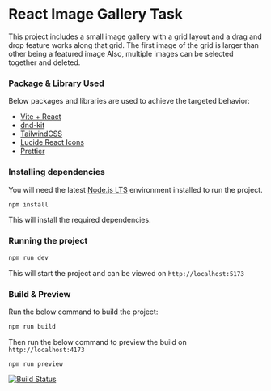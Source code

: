 # React Image Gallery Task

This project includes a small image gallery with a grid layout and a drag and drop feature works along that grid. The first image of the grid is larger than other being a featured image Also, multiple images can be selected together and deleted.

### Package & Library Used

Below packages and libraries are used to achieve the targeted behavior:

- [Vite + React](https://vitejs.dev/)
- [dnd-kit](https://github.com/clauderic/dnd-kit)
- [TailwindCSS](https://tailwindcss.com/)
- [Lucide React Icons](https://lucide.dev/icons/)
- [Prettier](https://prettier.io/)

### Installing dependencies

You will need the latest [Node.js LTS](https://nodejs.org/en) environment installed to run the project.

```sh
npm install
```

This will install the required dependencies.

### Running the project

```sh
npm run dev
```

This will start the project and can be viewed on `http://localhost:5173`

### Build & Preview

Run the below command to build the project:

```sh
npm run build
```

Then run the below command to preview the build on `http://localhost:4173`

```shell
npm run preview
```
[![Build Status](https://img.shields.io/travis/username/repo.svg)](https://travis-ci.org/username/repo)

